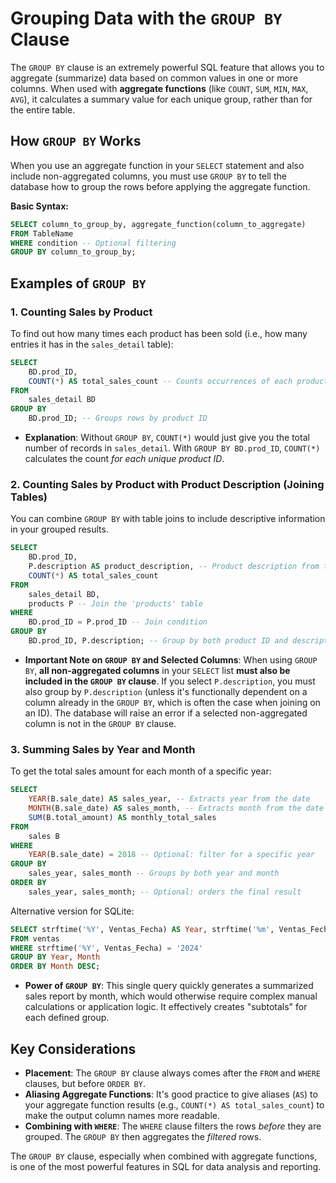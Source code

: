 # Grouping Data with the `GROUP BY` Clause

The `GROUP BY` clause is an extremely powerful SQL feature that allows you to aggregate (summarize) data based on common values in one or more columns. When used with **aggregate functions** (like `COUNT`, `SUM`, `MIN`, `MAX`, `AVG`), it calculates a summary value for each unique group, rather than for the entire table.

## How `GROUP BY` Works

When you use an aggregate function in your `SELECT` statement and also include non-aggregated columns, you must use `GROUP BY` to tell the database how to group the rows before applying the aggregate function.

**Basic Syntax:**

```sql
SELECT column_to_group_by, aggregate_function(column_to_aggregate)
FROM TableName
WHERE condition -- Optional filtering
GROUP BY column_to_group_by;
```

## Examples of `GROUP BY`

### 1. Counting Sales by Product

To find out how many times each product has been sold (i.e., how many entries it has in the `sales_detail` table):

```sql
SELECT
    BD.prod_ID,
    COUNT(*) AS total_sales_count -- Counts occurrences of each product_ID
FROM
    sales_detail BD
GROUP BY
    BD.prod_ID; -- Groups rows by product ID
```

- **Explanation**: Without `GROUP BY`, `COUNT(*)` would just give you the total number of records in `sales_detail`. With `GROUP BY BD.prod_ID`, `COUNT(*)` calculates the count _for each unique product ID_.

### 2. Counting Sales by Product with Product Description (Joining Tables)

You can combine `GROUP BY` with table joins to include descriptive information in your grouped results.

```sql
SELECT
    BD.prod_ID,
    P.description AS product_description, -- Product description from the 'products' table
    COUNT(*) AS total_sales_count
FROM
    sales_detail BD,
    products P -- Join the 'products' table
WHERE
    BD.prod_ID = P.prod_ID -- Join condition
GROUP BY
    BD.prod_ID, P.description; -- Group by both product ID and description
```

- **Important Note on `GROUP BY` and Selected Columns**: When using `GROUP BY`, **all non-aggregated columns** in your `SELECT` list **must also be included in the `GROUP BY` clause**. If you select `P.description`, you must also group by `P.description` (unless it's functionally dependent on a column already in the `GROUP BY`, which is often the case when joining on an ID). The database will raise an error if a selected non-aggregated column is not in the `GROUP BY` clause.

### 3. Summing Sales by Year and Month

To get the total sales amount for each month of a specific year:

```sql
SELECT
    YEAR(B.sale_date) AS sales_year, -- Extracts year from the date
    MONTH(B.sale_date) AS sales_month, -- Extracts month from the date
    SUM(B.total_amount) AS monthly_total_sales
FROM
    sales B
WHERE
    YEAR(B.sale_date) = 2018 -- Optional: filter for a specific year
GROUP BY
    sales_year, sales_month -- Groups by both year and month
ORDER BY
    sales_year, sales_month; -- Optional: orders the final result
```

Alternative version for SQLite:

```sql
SELECT strftime('%Y', Ventas_Fecha) AS Year, strftime('%m', Ventas_Fecha) as Month, count(*)
FROM ventas
WHERE strftime('%Y', Ventas_Fecha) = '2024'
GROUP BY Year, Month
ORDER BY Month DESC;
```

- **Power of `GROUP BY`**: This single query quickly generates a summarized sales report by month, which would otherwise require complex manual calculations or application logic. It effectively creates "subtotals" for each defined group.

## Key Considerations

- **Placement**: The `GROUP BY` clause always comes after the `FROM` and `WHERE` clauses, but before `ORDER BY`.
- **Aliasing Aggregate Functions**: It's good practice to give aliases (`AS`) to your aggregate function results (e.g., `COUNT(*) AS total_sales_count`) to make the output column names more readable.
- **Combining with `WHERE`**: The `WHERE` clause filters the rows _before_ they are grouped. The `GROUP BY` then aggregates the _filtered_ rows.

The `GROUP BY` clause, especially when combined with aggregate functions, is one of the most powerful features in SQL for data analysis and reporting.
